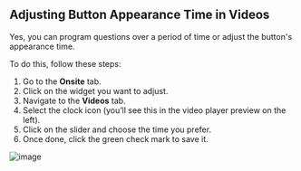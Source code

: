 ## Adjusting Button Appearance Time in Videos

Yes, you can program questions over a period of time or adjust the button's appearance time. 

To do this, follow these steps:

1. Go to the **Onsite** tab.
2. Click on the widget you want to adjust.
3. Navigate to the **Videos** tab.
4. Select the clock icon (you’ll see this in the video player preview on the left).
5. Click on the slider and choose the time you prefer.
6. Once done, click the green check mark to save it.

![image](https://github.com/user-attachments/assets/7fd8605f-d96d-493a-9d5c-fcb3d4a9770f)
